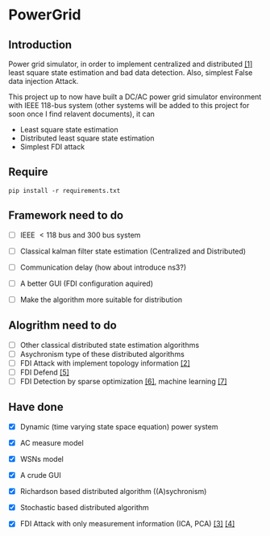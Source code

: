 # PowerGrid
## Introduction

Power grid simulator, in order to implement centralized and distributed [[1]](https://www.sciencedirect.com/science/article/pii/S0005109814004580) least square state estimation and bad data detection. Also, simplest False data injection Attack.

This project up to now have built a DC/AC power grid simulator environment with IEEE 118-bus system (other systems will be added to this project for soon once I find relavent documents), it can

- Least square state estimation
- Distributed least square state estimation
- Simplest FDI attack


## Require

`pip install -r requirements.txt`

## Framework need to do

- [ ] IEEE $< 118$ bus and 300 bus system

- [ ] Classical kalman filter state estimation (Centralized and Distributed)

- [ ] Communication delay (how about introduce ns3?)

- [ ] A better GUI (FDI configuration aquired)

- [ ] Make the algorithm more suitable for distribution 


## Alogrithm need to do

- [ ] Other classical distributed state estimation algorithms
- [ ] Asychronism type of these distributed algorithms
- [ ] FDI Attack with implement topology information [[2]](http://citeseerx.ist.psu.edu/viewdoc/download?doi=10.1.1.714.756&rep=rep1&type=pdf)
- [ ] FDI Defend [[5]](https://ptolemy.berkeley.edu/projects/truststc/conferences/10/CPSWeek/papers/scs1_paper_2.pdf)
- [ ] FDI Detection by sparse optimization [[6]](https://sci-hub.se/https://ieeexplore.ieee.org/abstract/document/6740901/), machine learning [[7]](https://sci-hub.se/https://ieeexplore.ieee.org/abstract/document/7063894/)

## Have done

- [x] Dynamic (time varying state space equation) power system
- [x] AC measure model

- [x] WSNs model

- [x] A crude GUI

- [x] Richardson based distributed algorithm ((A)sychronism)
- [x] Stochastic based distributed algorithm

- [x] FDI Attack with only measurement information (ICA, PCA) [[3]](https://sci-hub.se/https://ieeexplore.ieee.org/abstract/document/6102326/) [[4]](https://sci-hub.se/https://ieeexplore.ieee.org/abstract/document/7001709/)
